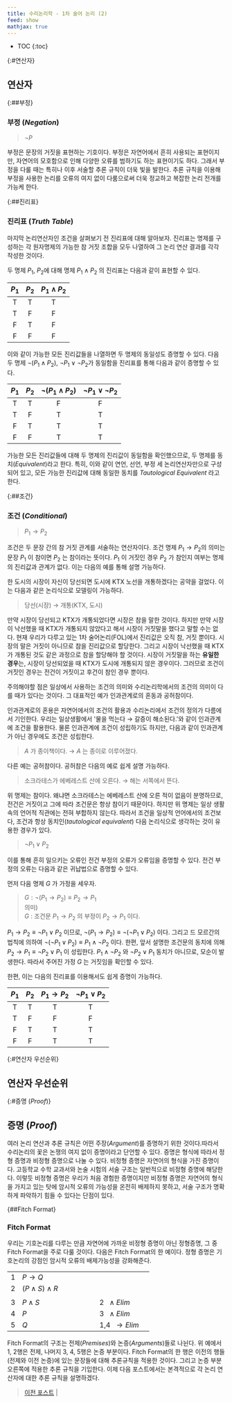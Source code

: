 ```yaml
---
title: 수리논리학 - 1차 술어 논리 (2)
feed: show
mathjax: true
---
```


* TOC
{:toc}

{:#연산자}
## 연산자

{:##부정}
### 부정 (_Negation_)
> $\neg P$

부정은 문장의 거짓을 표현하는 기호이다. 부정은 자연어에서 흔히 사용되는 표현이지만, 자연어의 모호함으로 인해 다양한 오류를 범하기도 하는 표현이기도 하다. 그래서 부정을 다룰 때는 특히나 이후 서술할 추론 규칙이 더욱 빛을 발한다. 추론 규칙을 이용해 부정을 사용한 논리를 오류의 여지 없이 다룸으로써 더욱 정교하고 복잡한 논리 전개를 가능케 한다.

{:##진리표}
### 진리표 (_Truth Table_)
마지막 논리연산자인 조건을 살펴보기 전 진리표에 대해 알아보자. 진리표는 명제를 구성하는 각 원자명제의 가능한 참 거짓 조합을 모두 나열하여 그 논리 연산 결과를 각각 작성한 것이다.

두 명제 $P_1$, $P_2$에 대해 명제 $P_1 \land P_2$ 의 진리표는 다음과 같이 표현할 수 있다.

|$P_1$|$P_2$|$P_1 \land P_2$|
|:-:|:-:|:-:|
|T|T|T|
|T|F|F|
|F|T|F|
|F|F|F|

이와 같이 가능한 모든 진리값들을 나열하면 두 명제의 동일성도 증명할 수 있다. 다음 두 명제 $\neg (P_1 \land P_2)$, $\neg P_1 \lor \neg P_2$가 동일함을 진리표를 통해 다음과 같이 증명할 수 있다.

|$P_1$|$P_2$|$\neg (P_1 \land P_2)$|$\neg P_1 \lor \neg P_2$|
|:-:|:-:|:-:|:-:|
|T|T|F|F|
|T|F|T|T|
|F|T|T|T|
|F|F|T|T|

가능한 모든 진리값들에 대해 두 명제의 진리값이 동일함을 확인했으므로, 두 명제를 동치(_Equivalent_)라고 한다. 특히, 이와 같이 연언, 선언, 부정 세 논리연산자만으로 구성되어 있고, 모든 가능한 진리값에 대해 동일한 동치를 _Tautological Equivalent_ 라고 한다.


{:##조건}
### 조건 (_Conditional_)
> $P_1 \rightarrow P_2$

조건은 두 문장 간의 참 거짓 관계를 서술하는 연산자이다. 조건 명제 $P_1 \rightarrow P_2$의 의미는 문장 $P_1$ 이 참이면 $P_2$ 는 참이라는 뜻이다. $P_1$ 이 거짓인 경우  $P_2$ 가 참인지 여부는 명제의 진리값과 관계가 없다. 이는 다음의 예를 통해 설명 가능하다.

한 도시의 시장이 자신이 당선되면 도시에 KTX 노선을 개통하겠다는 공약을 걸었다. 이는 다음과 같은 논리식으로 모델링이 가능하다.

> 당선(시장) $\rightarrow$ 개통(KTX, 도시)

만약 시장이 당선되고 KTX가 개통되었다면 시장은 참을 말한 것이다. 하지만 만약 시장이 낙선했을 때 KTX가 개통되지 않았다고 해서 시장이 거짓말을 했다고 말할 수는 없다. 현재 우리가 다루고 있는 1차 술어논리(FOL)에서 진리값은 오직 참, 거짓 뿐이다. 시장의 말은 거짓이 아니므로 참을 진리값으로 할당한다. 그리고 시장이 낙선했을 때 KTX가 개통된 것도 같은 과정으로 참을 할당해야 할 것이다. 시장이 거짓말을 하는 **유일한 경우**는, 시장이 당선되었을 때 KTX가 도시에 개통되지 않은 경우이다. 그러므로 조건이 거짓인 경우는 전건이 거짓이고 후건이 참인 경우 뿐이다.

주의해야할 점은 일상에서 사용하는 조건의 의미와 수리논리학에서의 조건의 의미이 다를 때가 있다는 것이다. 그 대표적인 예가 인과관계로의 혼동과 공허참이다.

인과관계로의 혼용은 자연어에서의 조건의 활용과 수리논리에서 조건의 정의가 다름에서 기인한다. 우리는 일상생활에서 '물을 먹는다 $\rightarrow$ 갈증이 해소된다.'와 같이 인과관계에 조건을 활용한다. 물론 인과관계에 조건이 성립하기도 하지만, 다음과 같이 인과관계가 아닌 경우에도 조건은 성립한다. 

> $A$ 가 종이책이다. $\rightarrow$ $A$ 는 종이로 이루어졌다.

다른 예는 공허참이다. 공허참은 다음의 예로 쉽게 설명 가능하다.

> 소크라테스가 에베레스트 산에 오른다. $\rightarrow$ 해는 서쪽에서 뜬다.

위 명제는 참이다. 왜냐면 소크라테스는 에베레스트 산에 오른 적이 없음이 분명하므로, 전건은 거짓이고 그에 따라 조건문은 항상 참이기 때문이다. 하지만 위 명제는 일상 생활 속의 언어적 직관에는 전혀 부합하지 않는다. 따라서 조건을 일상적 언어에서의 조건보다, 조건과 항상 동치인(_tautological equivalent_) 다음 논리식으로 생각하는 것이 유용한 경우가 있다.

> $\neg P_1 \lor P_2$


이를 통해 흔히 일으키는 오류인 전건 부정의 오류가 오류임을 증명할 수 있다. 전건 부정의 오류는 다음과 같은 귀납법으로 증명할 수 있다.

먼저 다음 명제 $G$ 가 가정을 세우자.

> $G : \neg (P_1 \rightarrow P_2) \equiv P_2 \rightarrow P_1$ \
> 의미) \
> $G$ : 조건문 $P_1 \rightarrow P_2$ 의 부정이 $P_2 \rightarrow P_1$ 이다. 

$P_1 \rightarrow P_2 \equiv \neg P_1 \lor P_2$ 이므로, $\neg (P_1 \rightarrow P_2) \equiv \neg(\neg P_1 \lor P_2)$ 이다. 그리고 드 모르간의 법칙에 의하여 $\neg(\neg P_1 \lor P_2) \equiv P_1 \land \neg P_2$ 이다. 한편, 앞서 설명한 조건문의 동치에 의해 $P_2 \rightarrow P_1 \equiv \neg P_2 \lor P_1$ 이 성립한다. $P_1 \land \neg P_2$ 와 $\neg P_2 \lor P_1$ 동치가 아니므로, 모순이 발생한다. 따라서 주어진 가정 $G$ 는 거짓임을 확인할 수 있다.

한편, 이는 다음의 진리표를 이용해서도 쉽게 증명이 가능하다.

|$P_1$|$P_2$|$P_1 \rightarrow P_2$|$\neg P_1 \lor P_2$|
|:-:|:-:|:-:|:-:|
|T|T|T|T|
|T|F|F|F|
|F|T|T|T|
|F|F|T|T|

{:#연산자 우선순위}
## 연산자 우선순위

{:#증명 (_Proof_)}
## 증명 (_Proof_)
여러 논리 연산과 추론 규칙은 어떤 주장(_Argument_)를 증명하기 위한 것이다.따라서 수리논리의 꽃은 논쟁의 여지 없이 증명이라고 단언할 수 있다. 증명은 형식에 따라서 정형 증명과 비정형 증명으로 나눌 수 있다. 비정형 증명은 자연어의 형식을 가진 증명이다. 고등학교 수학 교과서와 논술 시험의 서술 구조는 일반적으로 비정형 증명에 해당한다. 이렇듯 비정형 증명은 우리가 처음 경험한 증명이지만 비정형 증명은 자연어의 형식을 가지고 있는 탓에 암시적 오류의 가능성을 온전히 배제하지 못하고, 서술 구조가 명확하게 파악하기 힘들 수 있다는 단점이 있다.

{##Fitch Format}
### Fitch Format
우리는 기호논리를 다루는 만큼 자연어에 가까운 비정형 증명이 아닌 정형증명, 그 중 Fitch Format을 주로 다룰 것이다. 다음은 Fitch Format의 한 예이다. 정형 증명은 기호논리의 강점인 암시적 오류의 배제가능성을 강화해준다.

| | | | | | | | | |
|-|-|-|-|-|-|-|-|-|
|1 | $P\rightarrow Q$             | | | | | | 
|2 | $(P\wedge S)\wedge R$        | | | | | | 
| | | | | | | | | |
|3 | $P\wedge S$                  | | | | | | 2 $\ \wedge Elim$
|4 | $P$                          | | | | | | 3 $\ \wedge Elim$
|5 | $Q$                          | | | | | | 1,4 $\ \rightarrow Elim$

Fitch Format의 구조는 전제(_Premises_)와 논증(_Arguments_)들로 나뉜다. 위 예에서 1, 2행은 전제, 나머지 3, 4, 5행은 논증 부분이다. Fitch Format의 한 행은 이전의 행들(전제와 이전 논증)에 있는 문장들에 대해 추론규칙을 적용한 것이다. 그리고 논증 부분 오른쪽에 적용한 추론 규칙을 기입한다. 이제 다음 포스트에서는 본격적으로 각 논리 연산자에 대한 추론 규칙을 설명하겠다.

> [이전 포스트](https://sol1archive.github.io/note/math_logic101) | 
